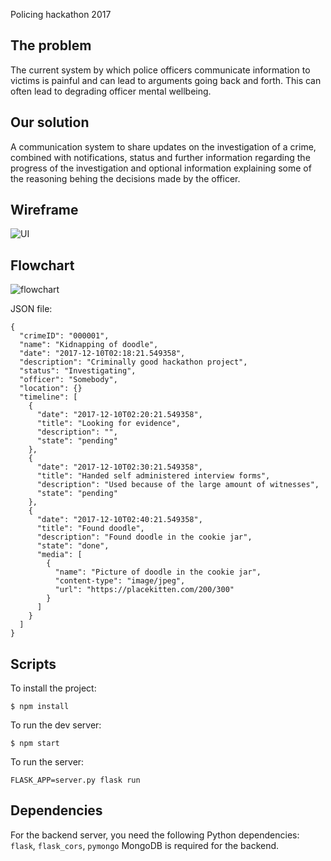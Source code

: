 Policing hackathon 2017

## The problem
The current system by which police officers communicate information to victims is painful and can lead to arguments going back and forth. This can often lead to degrading officer mental wellbeing.

## Our solution
A communication system to share updates on the investigation of a crime, combined with notifications, status and further information regarding the progress of the investigation and optional information explaining some of the reasoning behing the decisions made by the officer.

## Wireframe
![UI](https://i.imgur.com/hwGu6sg.jpg?1)

## Flowchart
![flowchart](https://i.imgur.com/C6IuE51.jpg?1)

JSON file:
```
{
  "crimeID": "000001",
  "name": "Kidnapping of doodle",
  "date": "2017-12-10T02:18:21.549358",
  "description": "Criminally good hackathon project",
  "status": "Investigating",
  "officer": "Somebody",
  "location": {}
  "timeline": [
    {
      "date": "2017-12-10T02:20:21.549358",
      "title": "Looking for evidence",
      "description": "",
      "state": "pending"
    },
    {
      "date": "2017-12-10T02:30:21.549358",
      "title": "Handed self administered interview forms",
      "description": "Used because of the large amount of witnesses",
      "state": "pending"
    },
    {
      "date": "2017-12-10T02:40:21.549358",
      "title": "Found doodle",
      "description": "Found doodle in the cookie jar",
      "state": "done",
      "media": [
        {
          "name": "Picture of doodle in the cookie jar",
          "content-type": "image/jpeg",
          "url": "https://placekitten.com/200/300"
        }
      ]
    }
  ]
}
```

## Scripts
To install the project:
```
$ npm install
```
To run the dev server:
```
$ npm start
```
To run the server:
```
FLASK_APP=server.py flask run
```

## Dependencies
For the backend server, you need the following Python dependencies: `flask`, `flask_cors`, `pymongo`
MongoDB is required for the backend.
